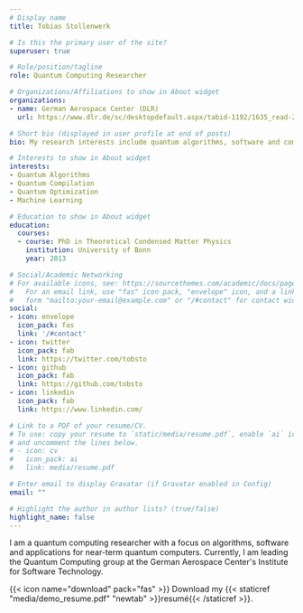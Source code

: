 ```yaml
---
# Display name
title: Tobias Stollenwerk

# Is this the primary user of the site?
superuser: true

# Role/position/tagline
role: Quantum Computing Researcher

# Organizations/Affiliations to show in About widget
organizations:
- name: German Aerospace Center (DLR)
  url: https://www.dlr.de/sc/desktopdefault.aspx/tabid-1192/1635_read-29629/sortby-lastname/

# Short bio (displayed in user profile at end of posts)
bio: My research interests include quantum algorithms, software and compilation

# Interests to show in About widget
interests:
- Quantum Algorithms
- Quantum Compilation
- Quantum Optimization
- Machine Learning

# Education to show in About widget
education:
  courses:
  - course: PhD in Theoretical Condensed Matter Physics
    institution: University of Bonn
    year: 2013

# Social/Academic Networking
# For available icons, see: https://sourcethemes.com/academic/docs/page-builder/#icons
#   For an email link, use "fas" icon pack, "envelope" icon, and a link in the
#   form "mailto:your-email@example.com" or "/#contact" for contact widget.
social:
- icon: envelope
  icon_pack: fas
  link: '/#contact'
- icon: twitter
  icon_pack: fab
  link: https://twitter.com/tobsto
- icon: github
  icon_pack: fab
  link: https://github.com/tobsto
- icon: linkedin
  icon_pack: fab
  link: https://www.linkedin.com/

# Link to a PDF of your resume/CV.
# To use: copy your resume to `static/media/resume.pdf`, enable `ai` icons in `params.toml`, 
# and uncomment the lines below.
# - icon: cv
#   icon_pack: ai
#   link: media/resume.pdf

# Enter email to display Gravatar (if Gravatar enabled in Config)
email: ""

# Highlight the author in author lists? (true/false)
highlight_name: false
---
```


I am a quantum computing researcher with a focus on algorithms, software and applications for near-term quantum computers.
Currently, I am leading the Quantum Computing group at the German Aerospace Center's Institute for Software Technology. 


{{< icon name="download" pack="fas" >}} Download my {{< staticref "media/demo_resume.pdf" "newtab" >}}resumé{{< /staticref >}}.

